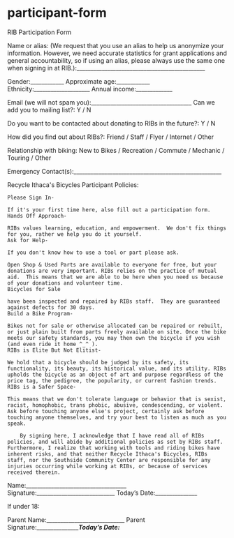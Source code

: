 # participant-form

RIB Participation Form

Name or alias: (We request that you use an alias to help us anonymize your information. However, we need accurate statistics for grant applications and general accountability, so if using an alias, please always use the same one when signing in at RIB.):______________________________________________

Gender:____________ Approximate age:____________ Ethnicity:____________________ Annual income:_____________     

Email (we will not spam you):____________________________________ Can we add you to mailing list?:  Y  /  N

Do you want to be contacted about donating to RIBs in the future?:  Y  /  N

How did you find out about RIBs?:  Friend  /  Staff  /  Flyer  /  Internet  /  Other

Relationship with biking: New to Bikes  /  Recreation /  Commute  /  Mechanic  /  Touring  /  Other

Emergency Contact(s):_____________________________________________________

Recycle Ithaca's Bicycles Participant Policies:

	Please Sign In- 
	
	If it's your first time here, also fill out a participation form.
	Hands Off Approach- 
	
	RIBs values learning, education, and empowerment.  We don't fix things for you, rather we help you do it yourself.
	Ask for Help- 
	
	If you don't know how to use a tool or part please ask.
	
	Open Shop & Used Parts are available to everyone for free, but your donations are very important. RIBs relies on the practice of mutual aid.  This means that we are able to be here when you need us because of your donations and volunteer time.
	Bicycles for Sale 
	
	have been inspected and repaired by RIBs staff.  They are guaranteed against defects for 30 days.
	Build a Bike Program- 
	
	Bikes not for sale or otherwise allocated can be repaired or rebuilt, or just plain built from parts freely available on site. Once the bike meets our safety standards, you may then own the bicycle if you wish (and even ride it home ^_^ ).
	RIBs is Elite But Not Elitist- 
	
	We hold that a bicycle should be judged by its safety, its functionality, its beauty, its historical value, and its utility. RIBs upholds the bicycle as an object of art and purpose regardless of the price tag, the pedigree, the popularity, or current fashion trends.
	RIBs is a Safer Space- 
	
	This means that we don't tolerate language or behavior that is sexist, racist, homophobic, trans phobic, abusive, condescending, or violent. Ask before touching anyone else's project, certainly ask before touching anyone themselves, and try your best to listen as much as you speak.

		By signing here, I acknowledge that I have read all of RIBs policies, and will abide by additional policies as set by RIBs staff.  Furthermore, I realize that working with tools and riding bikes have inherent risks, and that neither Recycle Ithaca's Bicycles, RIBs staff, nor the Southside Community Center are responsible for any injuries occurring while working at RIBs, or because of services received therein.

Name:____________________________________ Signature:____________________________ Today’s Date:_______________

If under 18:

Parent Name:____________________________ Parent Signature:____________________________Today’s Date:_____________
